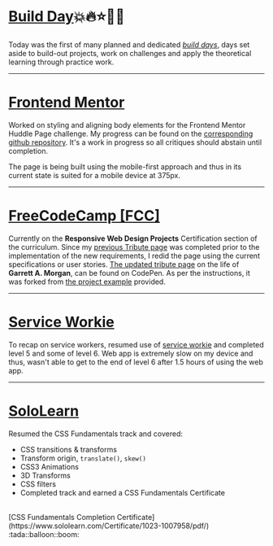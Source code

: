 # [Build Day]():boom::fire::star::tada::balloon:
<!-- <iframe src="https://giphy.com/embed/MLZYKauKxeqKk" width="480" height="374" frameBorder="0" class="giphy-embed" allowFullScreen></iframe><p><a href="https://giphy.com/gifs/nba-free-agents-MLZYKauKxeqKk">via GIPHY</a></p> -->
 Today was the first of many planned and dedicated [_build days_](), days set aside to build-out projects, work on challenges and apply the theoretical learning through practice work.
<hr>

# [Frontend Mentor](https://frontendmentor.io)
Worked on styling and aligning body elements for the Frontend Mentor Huddle Page challenge. My progress can be found on the [corresponding github repository](https://bviengineer.github.io/frontendmentor.io-huddle-landing-page/index.html). It's a work in progress so all critiques should abstain until completion.

The page is being built using the mobile-first approach and thus in its current state is suited for a mobile device at 375px.
<hr>

# [FreeCodeCamp [FCC]](https:/freecodecamp.org)
Currently on the **Responsive Web Design Projects** Certification section of the curriculum. Since my [previous Tribute page](https://codepen.io/bvienigneer/full/GZwVEY) was completed prior to the implementation of the new requirements, I redid the page using the current specifications or user stories. [The updated tribute page](https://codepen.io/bvienigneer/full/pGdNxP) on the life of **Garrett A. Morgan**, can be found on CodePen. As per the instructions, it was forked from [the project example](https://codepen.io/freeCodeCamp/full/zNqgVx) provided.
<hr>

# [Service Workie](https://serviceworkies.com/)
To recap on service workers, resumed use of [service workie](https://serviceworkies.com/) and completed level 5 and some of level 6. Web app is extremely slow on my device and thus, wasn't able to get to the end of level 6 after 1.5 hours of using the web app.
<hr>

# [SoloLearn](https://www.sololearn.com)
Resumed the CSS Fundamentals track and covered:
* CSS transitions & transforms
* Transform origin, `translate()`, `skew()`
* CSS3 Animations
* 3D Transforms
* CSS filters
* Completed track and earned a CSS Fundamentals Certificate
<br>
[CSS Fundamentals Completion Certificate](https://www.sololearn.com/Certificate/1023-1007958/pdf/) :tada::balloon::boom:

